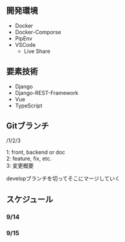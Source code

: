 ## 開発環境

- Docker
- Docker-Comporse
- PipEnv
- VSCode
  - Live Share


## 要素技術

- Django 
- Django-REST-Framework
- Vue
- TypeScript

## Gitブランチ

/1/2/3

1: front, backend or doc  
2: feature, fix, etc.  
3: 変更概要  

developブランチを切ってそこにマージしていく  

## スケジュール

### 9/14

### 9/15

